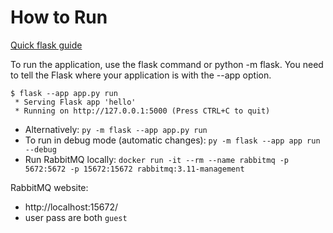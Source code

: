 # How to Run

[Quick flask guide](https://flask.palletsprojects.com/en/2.2.x/quickstart/)

To run the application, use the flask command or python -m flask. You need to tell the Flask where your application is with the --app option.

```
$ flask --app app.py run
 * Serving Flask app 'hello'
 * Running on http://127.0.0.1:5000 (Press CTRL+C to quit)
```

- Alternatively: `py -m flask --app app.py run`
- To run in debug mode (automatic changes): `py -m flask --app app run --debug`
- Run RabbitMQ locally: `docker run -it --rm --name rabbitmq -p 5672:5672 -p 15672:15672 rabbitmq:3.11-management`

RabbitMQ website:

- http://localhost:15672/
- user pass are both `guest`
